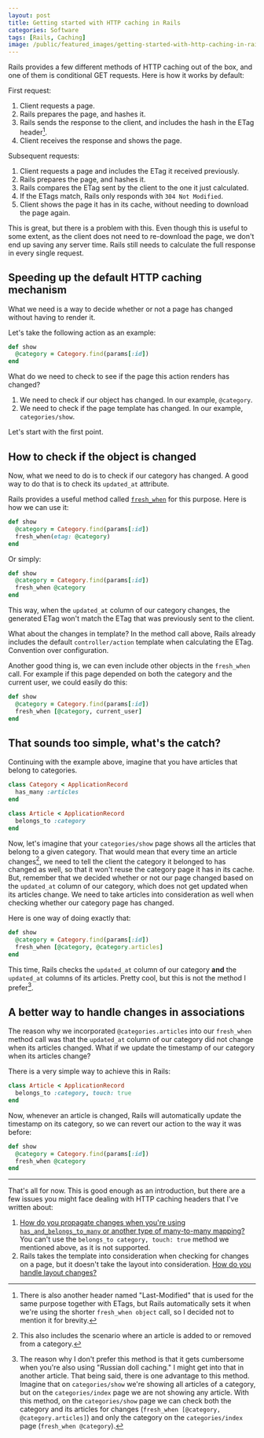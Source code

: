 ```yaml
---
layout: post
title: Getting started with HTTP caching in Rails
categories: Software
tags: [Rails, Caching]
image: /public/featured_images/getting-started-with-http-caching-in-rails.jpg
---
```


Rails provides a few different methods of HTTP caching out of the box, and one of them is conditional GET requests. Here is how it works by default:

First request:
1. Client requests a page.
1. Rails prepares the page, and hashes it.
1. Rails sends the response to the client, and includes the hash in the ETag header[^1].
1. Client receives the response and shows the page.

Subsequent requests:
1. Client requests a page and includes the ETag it received previously.
1. Rails prepares the page, and hashes it.
1. Rails compares the ETag sent by the client to the one it just calculated.
1. If the ETags match, Rails only responds with `304 Not Modified`.
1. Client shows the page it has in its cache, without needing to download the page again.

This is great, but there is a problem with this. Even though this is useful to some extent, as the client does not need to re-download the page, we don't end up saving any server time. Rails still needs to calculate the full response in every single request.

## Speeding up the default HTTP caching mechanism
What we need is a way to decide whether or not a page has changed without having to render it.

Let's take the following action as an example:

```ruby
def show
  @category = Category.find(params[:id])
end
```

What do we need to check to see if the page this action renders has changed?

1. We need to check if our object has changed. In our example, `@category`.
1. We need to check if the page template has changed. In our example, `categories/show`.

Let's start with the first point.

## How to check if the object is changed
Now, what we need to do is to check if our category has changed. A good way to do that is to check its `updated_at` attribute.

Rails provides a useful method called [`fresh_when`](https://api.rubyonrails.org/classes/ActionController/ConditionalGet.html#method-i-fresh_when) for this purpose. Here is how we can use it:

```ruby
def show
  @category = Category.find(params[:id])
  fresh_when(etag: @category)
end
```

Or simply:

```ruby
def show
  @category = Category.find(params[:id])
  fresh_when @category
end
```

This way, when the `updated_at` column of our category changes, the generated ETag won't match the ETag that was previously sent to the client.

What about the changes in template? In the method call above, Rails already includes the default `controller/action` template when calculating the ETag. Convention over configuration.

Another good thing is, we can even include other objects in the `fresh_when` call. For example if this page depended on both the category and the current user, we could easily do this:

```ruby
def show
  @category = Category.find(params[:id])
  fresh_when [@category, current_user]
end
```

## That sounds too simple, what's the catch?
Continuing with the example above, imagine that you have articles that belong to categories.

```ruby
class Category < ApplicationRecord
  has_many :articles
end

class Article < ApplicationRecord
  belongs_to :category
end
```

Now, let's imagine that your `categories/show` page shows all the articles that belong to a given category. That would mean that every time an article changes[^2], we need to tell the client the category it belonged to has changed as well, so that it won't reuse the category page it has in its cache. But, remember that we decided whether or not our page changed based on the `updated_at` column of our category, which does not get updated when its articles change. We need to take articles into consideration as well when checking whether our category page has changed.

Here is one way of doing exactly that:

```ruby
def show
  @category = Category.find(params[:id])
  fresh_when [@category, @category.articles]
end
```

This time, Rails checks the `updated_at` column of our category **and** the `updated_at` columns of its articles. Pretty cool, but this is not the method I prefer[^3].

## A better way to handle changes in associations
The reason why we incorporated `@categories.articles` into our `fresh_when` method call was that the `updated_at` column of our category did not change when its articles changed. What if we update the timestamp of our category when its articles change?

There is a very simple way to achieve this in Rails:

```ruby
class Article < ApplicationRecord
  belongs_to :category, touch: true
end
```

Now, whenever an article is changed, Rails will automatically update the timestamp on its category, so we can revert our action to the way it was before:

```ruby
def show
  @category = Category.find(params[:id])
  fresh_when @category
end
```

---

That's all for now. This is good enough as an introduction, but there are a few issues you might face dealing with HTTP caching headers that I've written about:

1. [How do you propagate changes when you're using `has_and_belongs_to_many` or another type of many-to-many mapping?](/invalidating-caches-when-using-many-to-many-associations-in-rails) You can't use the `belongs_to category, touch: true` method we mentioned above, as it is not supported.
1. Rails takes the template into consideration when checking for changes on a page, but it doesn't take the layout into consideration. [How do you handle layout changes?](/how-to-handle-layout-changes-when-using-http-caching-in-rails)

[^1]: There is also another header named "Last-Modified" that is used for the same purpose together with ETags, but Rails automatically sets it when we're using the shorter `fresh_when object` call, so I decided not to mention it for brevity.
[^2]: This also includes the scenario where an article is added to or removed from a category.
[^3]: The reason why I don't prefer this method is that it gets cumbersome when you're also using "Russian doll caching." I might get into that in another article. That being said, there is one advantage to this method. Imagine that on `categories/show` we're showing all articles of a category, but on the `categories/index` page we are not showing any article. With this method, on the `categories/show` page we can check both the category and its articles for changes (`fresh_when [@category, @category.articles]`) and only the category on the `categories/index` page (`fresh_when @category`).